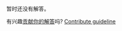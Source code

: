 
暂时还没有解答。

有兴趣[贡献你的解答](https://github.com/BFEdev/BFE.dev-solutions/blob/main/question/what-is-the-difference-between-async-and-defer-on-script-tag_zh.md)吗? [Contribute guideline](https://github.com/BFEdev/BFE.dev-solutions#how-to-contribute)
